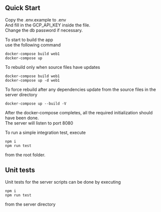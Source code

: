 ## Quick Start ##
Copy the .env.example to .env  
And fill in the GCP_API_KEY inside the file.  
Change the db password if necessary.  

To start to build the app  
use the following command  
```
docker-compose build web1
docker-compose up
```

To rebuild only when source files have updates  
```docker
docker-compose build web1
docker-compose up -d web1
```

To force rebuild after any dependencies update from the source files in the server directory  
```docker
docker-compose up --build -V
```

After the docker-compose completes, all the required initialization should have been done.  
The server will listen to port 8080  

To run a simple integration test, execute  
```npm
npm i
npm run test
```
from the root folder.  

## Unit tests ##
Unit tests for the server scripts can be done by executing  
```npm
npm i
npm run test
```
from the server directory  
